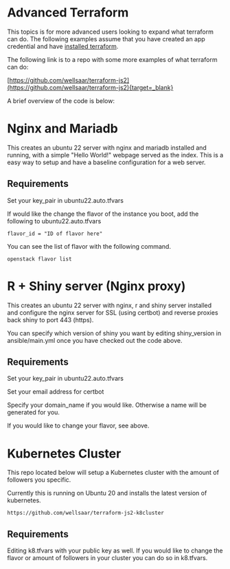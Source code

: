 # Advanced Terraform

This topics is for more advanced users looking to expand what terraform can do.
The following examples assume that you have created an app credential and have [installed terraform](terraform.md).

The following link is to a repo with some more examples of what terraform can do:

[https://github.com/wellsaar/terraform-js2](https://github.com/wellsaar/terraform-js2){target=_blank}

A brief overview of the code is below:

# Nginx and Mariadb

This creates an ubuntu 22 server with nginx and mariadb installed and running, with a simple "Hello World!" webpage served as the index. This is a easy way to setup and have a baseline configuration for a web server.

## Requirements

Set your key_pair in ubuntu22.auto.tfvars

If would like the change the flavor of the instance you boot, add the following to ubuntu22.auto.tfvars
```
flavor_id = "ID of flavor here"
```
You can see the list of flavor with the following command.

```
openstack flavor list
```


# R + Shiny server (Nginx proxy)

This creates an ubuntu 22 server with nginx, r and shiny server installed and configure the nginx server for SSL (using certbot) and reverse proxies back shiny to port 443 (https).


You can specify which version of shiny you want by editing shiny_version in ansible/main.yml once you have checked out the code above.

## Requirements

Set your key_pair in ubuntu22.auto.tfvars

Set your email address for certbot

Specify your domain_name if you would like. Otherwise a name will be generated for you.

If you would like to change your flavor, see above.

# Kubernetes Cluster

This repo located below will setup a Kubernetes cluster with the amount of followers you specific.

Currently this is running on Ubuntu 20 and installs the latest version of kubernetes.

```
https://github.com/wellsaar/terraform-js2-k8cluster
```

## Requirements

Editing k8.tfvars with your public key as well.
If you would like to change the flavor or amount of followers in your cluster you can do so in k8.tfvars.
